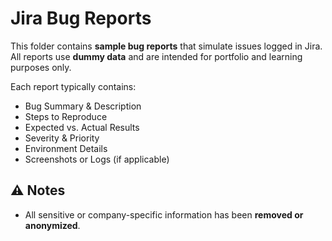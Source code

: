 # Jira Bug Reports

This folder contains **sample bug reports** that simulate issues logged in Jira.  
All reports use **dummy data** and are intended for portfolio and learning purposes only.

Each report typically contains:
- Bug Summary & Description
- Steps to Reproduce
- Expected vs. Actual Results
- Severity & Priority
- Environment Details
- Screenshots or Logs (if applicable)

## ⚠️ Notes
- All sensitive or company-specific information has been **removed or anonymized**.
